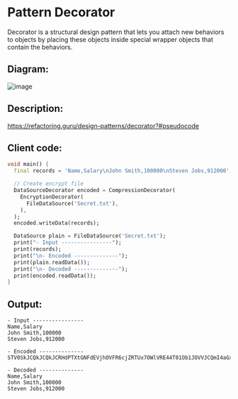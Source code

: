 # Pattern Decorator
Decorator is a structural design pattern that lets you attach new behaviors to objects by placing these objects inside special wrapper objects that contain the behaviors.

## Diagram:
![image](https://user-images.githubusercontent.com/8049534/148954932-edc22d7b-becd-4e2f-bae8-d0d8200d8918.png)

## Description:
https://refactoring.guru/design-patterns/decorator?#pseudocode

## Client code:
```dart
void main() {
  final records = 'Name,Salary\nJohn Smith,100000\nSteven Jobs,912000';

  // Create encrypt file
  DataSourceDecorator encoded = CompressionDecorator(
    EncryptionDecorator(
      FileDataSource('Secret.txt'),
    ),
  );
  encoded.writeData(records);

  DataSource plain = FileDataSource('Secret.txt');
  print("- Input ----------------");
  print(records);
  print("\n- Encoded --------------");
  print(plain.readData());
  print("\n- Decoded --------------");
  print(encoded.readData());
}
```

## Output:
```
- Input ----------------
Name,Salary
John Smith,100000
Steven Jobs,912000

- Encoded --------------
STV0SkJCQkJCQkJCRHdPTXtGNFdEVjhOVFR6cjZRTUx7OWlVRE44T01Ob1JOVVJCQmI4aGx1VHoyRXhHczB6bFppMk1SelBoRkJCOHhaTzlOQkJCQkI+Pg==

- Decoded --------------
Name,Salary
John Smith,100000
Steven Jobs,912000
```
